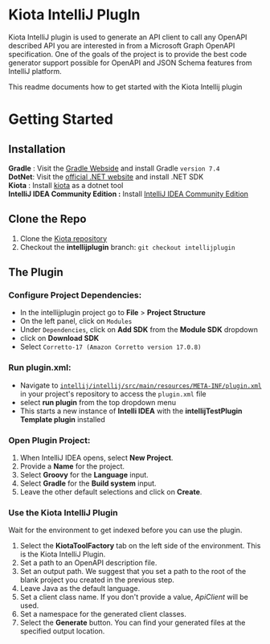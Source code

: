 # Kiota IntelliJ PlugIn
<!-- Plugin description -->
Kiota IntelliJ plugin is used to generate an API client to call any OpenAPI described API you are interested in from a Microsoft Graph OpenAPI specification.
One of the goals of the project is to provide the best code generator support possible for OpenAPI and JSON Schema features from IntelliJ platform.
<!-- Plugin description end -->

This readme documents how to get started with the Kiota Intellij plugin
# Getting Started
## Installation
**Gradle** : Visit the [Gradle Webside](https://gradle.org/install/) and install Gradle `version 7.4`   
**DotNet**: Visit the [official .NET website](https://dotnet.microsoft.com/en-us/download) and install .NET SDK  
**Kiota** : Install [kiota](https://learn.microsoft.com/en-us/openapi/kiota/install#install-as-net-tool) as a dotnet tool  
**IntelliJ IDEA Community Edition :** Install [IntelliJ IDEA Community Edition](https://www.jetbrains.com/idea/download)  
## Clone the Repo

1. Clone the [Kiota repository](https://github.com/microsoft/kiota) 
2. Checkout the **intellijplugin** branch: `git checkout intellijplugin`

## The Plugin
### Configure Project Dependencies: ###
- In the intellijplugin project go to **File** > **Project Structure**
- On the left panel, click on `Modules`
- Under `Dependencies`, click on **Add SDK** from the **Module SDK** dropdown
- click on **Download SDK**
- Select `Corretto-17 (Amazon Corretto version 17.0.8)`   

### Run plugin.xml: ###
- Navigate to [`intellij/intellij/src/main/resources/META-INF/plugin.xml`](https://github.com/microsoft/kiota/blob/intellijplugin/intellij/src/main/resources/META-INF/plugin.xml) in your project's repository to access the `plugin.xml` file
- select  **run plugin** from the top dropdown menu
- This starts a new instance of **Intelli IDEA** with the **intellijTestPlugin Template plugin** installed

### Open Plugin Project: ### 
1. When IntelliJ IDEA opens, select **New Project**.
2. Provide a **Name** for the project.
3. Select **Groovy** for the **Language** input.
4. Select **Gradle** for the **Build system** input.
5. Leave the other default selections and click on **Create**.

### Use the Kiota IntelliJ Plugin ###  
Wait for the environment to get indexed before you can use the plugin.
   1. Select the **KiotaToolFactory** tab on the left side of the environment. This is the Kiota IntelliJ Plugin.
   2. Set a path to an OpenAPI description file.
   3. Set an output path. We suggest that you set a path to the root of the blank project you created in the previous step.
   4. Leave Java as the default language.
   5. Set a client class name. If you don't provide a value, *ApiClient* will be used.
   6. Set a namespace for the generated client classes.
   7. Select the **Generate** button. You can find your generated files at the specified output location.




